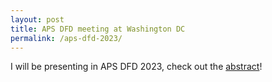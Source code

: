 ```yaml
---
layout: post
title: APS DFD meeting at Washington DC
permalink: /aps-dfd-2023/
---
```

I will be presenting in APS DFD 2023, check out the [abstract](https://meetings.aps.org/Meeting/DFD23/Session/X01.11)!